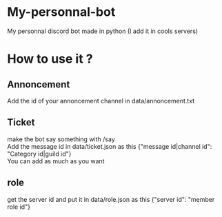 # My-personnal-bot
My personnal discord bot made in python (I add it in cools servers)
# How to use it ?
## Annoncement
Add the id of your annoncement channel in data/annoncement.txt
## Ticket
make the bot say something with /say
<br>
Add the message id in data/ticket.json as this {"message id|channel id": "Category id|guild id"}
<br>
You can add as much as you want
## role
get the server id and put it in data/role.json as this {"server id": "member role id"}

